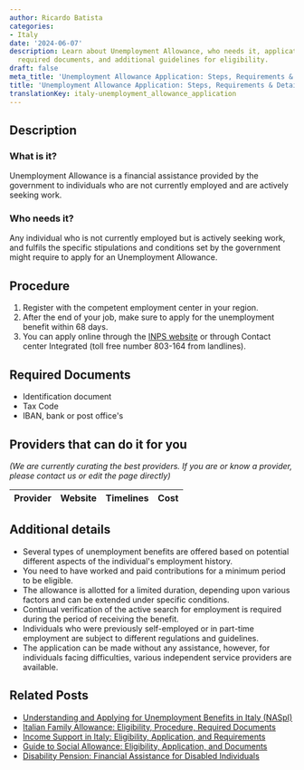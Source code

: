 ```yaml
---
author: Ricardo Batista
categories:
- Italy
date: '2024-06-07'
description: Learn about Unemployment Allowance, who needs it, application steps,
  required documents, and additional guidelines for eligibility.
draft: false
meta_title: 'Unemployment Allowance Application: Steps, Requirements & Details'
title: 'Unemployment Allowance Application: Steps, Requirements & Details'
translationKey: italy-unemployment_allowance_application
---
```


## Description
### What is it?
Unemployment Allowance is a financial assistance provided by the government to individuals who are not currently employed and are actively seeking work.

### Who needs it?
Any individual who is not currently employed but is actively seeking work, and fulfils the specific stipulations and conditions set by the government might require to apply for an Unemployment Allowance.

## Procedure
1. Register with the competent employment center in your region.
2. After the end of your job, make sure to apply for the unemployment benefit within 68 days.
3. You can apply online through the [INPS website](https://www.inps.it/) or through Contact center Integrated (toll free number 803-164 from landlines).

## Required Documents
* Identification document
* Tax Code
* IBAN, bank or post office's

## Providers that can do it for you

_(We are currently curating the best providers. If you are or know a provider, please contact us or edit the page directly)_

| Provider        |     Website     |     Timelines    |       Cost      |
| --------------- | --------------- |  :-------------: | :-------------: |

## Additional details
* Several types of unemployment benefits are offered based on potential different aspects of the individual's employment history.
* You need to have worked and paid contributions for a minimum period to be eligible.
* The allowance is allotted for a limited duration, depending upon various factors and can be extended under specific conditions.
* Continual verification of the active search for employment is required during the period of receiving the benefit. 
* Individuals who were previously self-employed or in part-time employment are subject to different regulations and guidelines.
* The application can be made without any assistance, however, for individuals facing difficulties, various independent service providers are available.


## Related Posts

- [Understanding and Applying for Unemployment Benefits in Italy (NASpI)](https://tramitit.com/guides/italy/unemployment_benefits_request/)
- [Italian Family Allowance: Eligibility, Procedure, Required Documents](https://tramitit.com/guides/italy/family_allowance_request/)
- [Income Support in Italy: Eligibility, Application, and Requirements](https://tramitit.com/guides/italy/income_support_application/)
- [Guide to Social Allowance: Eligibility, Application, and Documents](https://tramitit.com/guides/italy/social_allowance_application/)
- [Disability Pension: Financial Assistance for Disabled Individuals](https://tramitit.com/guides/italy/disability_pension_application/)
